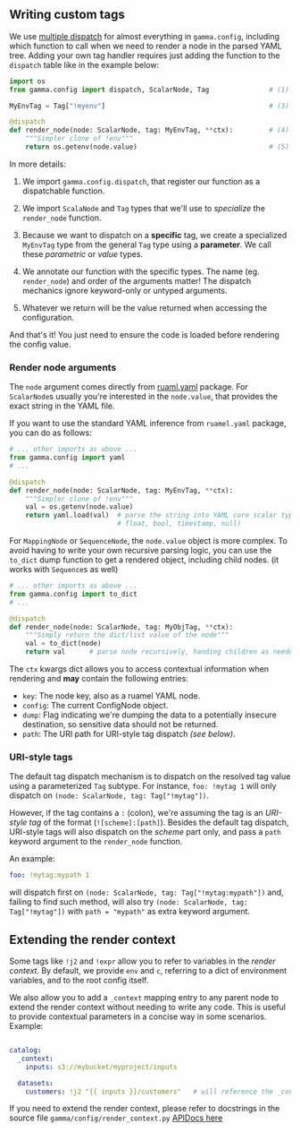 ## Writing custom tags

We use [multiple dispatch](https://en.wikipedia.org/wiki/Multiple_dispatch) for almost everything in `gamma.config`, including which function to call when we need to render a node in the parsed YAML tree. Adding your own tag handler requires just adding the function to the `dispatch` table like in the example below:

```py
import os
from gamma.config import dispatch, ScalarNode, Tag               # (1) (2)

MyEnvTag = Tag["!myenv"]                                         # (3)

@dispatch
def render_node(node: ScalarNode, tag: MyEnvTag, **ctx):         # (4)
    """Simpler clone of !env"""
    return os.getenv(node.value)                                 # (5)
```

In more details:

1. We import `gamma.config.dispatch`, that register our function as a dispatchable
   function.

2. We import `ScalaNode` and `Tag` types that we'll use to _specialize_ the
   `render_node` function.

3. Because we want to dispatch on a **specific** tag, we create a specialized `MyEnvTag`
   type from the general `Tag` type using a **parameter**. We call these _parametric_ or
   _value_ types.

4. We annotate our function with the specific types. The name (eg. `render_node`) and
   order of the arguments matter! The dispatch mechanics ignore keyword-only or untyped
   arguments.

5. Whatever we return will be the value returned when accessing the configuration.

And that's it! You just need to ensure the code is loaded before rendering
the config value.

### Render node arguments

The `node` argument comes directly from
[ruaml.yaml](https://sourceforge.net/p/ruamel-yaml/code/ci/default/tree/nodes.py#l12)
package. For `ScalarNode`s usually you're interested in the `node.value`, that provides
the exact string in the YAML file.

If you want to use the standard YAML inference from `ruamel.yaml` package, you can do as
follows:

```py
# ... other imports as above ...
from gamma.config import yaml
# ...

@dispatch
def render_node(node: ScalarNode, tag: MyEnvTag, **ctx):
    """Simpler clone of !env"""
    val = os.getenv(node.value)
    return yaml.load(val)  # parse the string into YAML core scalar types (str, int,
                           # float, bool, timestamp, null)
```

For `MappingNode` or `SequenceNode`, the `node.value` object is more complex. To avoid
having to write your own recursive parsing logic, you can use the `to_dict` dump
function to get a rendered object, including child nodes. (it works with
`Sequence`s as well)

```py
# ... other imports as above ...
from gamma.config import to_dict
# ...

@dispatch
def render_node(node: ScalarNode, tag: MyObjTag, **ctx):
    """Simply return the dict/list value of the node"""
    val = to_dict(node)
    return val      # parse node recursively, handing children as needed
```

The `ctx` kwargs dict allows you to access contextual information when rendering and **may** contain the following entries:

-   `key`: The node key, also as a ruamel YAML node.
-   `config`: The current ConfigNode object.
-   `dump`: Flag indicating we're dumping the data to a potentially insecure
    destination, so sensitive data should not be returned.
-   `path`: The URI path for URI-style tag dispatch _(see below)_.

### URI-style tags

The default tag dispatch mechanism is to dispatch on the resolved tag value using a
parameterized `Tag` subtype. For instance, `foo: !mytag 1` will only dispatch on `(node:
ScalarNode, tag: Tag["!mytag"])`.

However, if the tag contains a `:` (colon), we're assuming the tag is an _URI-style tag_
of the format (`![scheme]:[path]`). Besides the default tag dispatch, URI-style tags
will also dispatch on the _scheme_ part only, and pass a `path` keyword argument to the
`render_node` function.

An example:

```yaml
foo: !mytag:mypath 1
```

will dispatch first on `(node: ScalarNode, tag: Tag["!mytag:mypath"])` and, failing to
find such method, will also try `(node: ScalarNode, tag: Tag["!mytag"])` with `path =
"mypath"` as extra keyword argument.

## Extending the render context

Some tags like `!j2` and `!expr` allow you to refer to variables in the _render context_.
By default, we provide `env` and `c`, referring to a dict of environment variables, and
to the root config itself.

We also allow you to add a `_context` mapping entry to any parent node to extend the
render context without needing to write any code. This is useful to provide contextual
parameters in a concise way in some scenarios. Example:

```yaml

catalog:
  _context:
    inputs: s3://mybucket/myproject/inputs

  datasets:
    customers: !j2 "{{ inputs }}/customers"   # will reference the _context map above
```

If you need to extend the render context, please refer to docstrings in the source file
`gamma/config/render_context.py` [APIDocs here](/api?id=gammaconfigrender_context)
